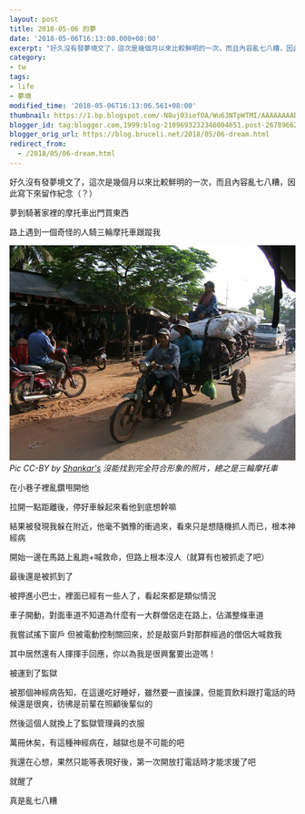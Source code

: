 ```yaml
---
layout: post
title: 2018-05-06 的夢
date: '2018-05-06T16:13:00.000+08:00'
excerpt: "好久沒有發夢境文了，這次是幾個月以來比較鮮明的一次，而且內容亂七八糟，因此寫下來留作紀念（？） 夢到騎著家裡的摩托車出門買東西 路上遇到一個奇怪的人騎三輪摩托車跟蹤我..."
category:
- tw
tags:
- life
- 夢境
modified_time: '2018-05-06T16:13:06.561+08:00'
thumbnail: https://1.bp.blogspot.com/-N8uj03iefOA/Wu63NTpWTMI/AAAAAAAAD6w/RWz4CLshkisIJvJ6IyQXdxa51GDpDLPkgCLcBGAs/s72-c/7288083168_0c305efb71_k.jpg
blogger_id: tag:blogger.com,1999:blog-2109693232346004651.post-2678966236687919337
blogger_orig_url: https://blog.bruceli.net/2018/05/06-dream.html
redirect_from:
  - /2018/05/06-dream.html
---
```


好久沒有發夢境文了，這次是幾個月以來比較鮮明的一次，而且內容亂七八糟，因此寫下來留作紀念（？）

夢到騎著家裡的摩托車出門買東西

路上遇到一個奇怪的人騎三輪摩托車跟蹤我

![Pic CC-BY by Shankar's](/images/posts/2018-05-06-06-7288083168_0c305efb71_k.jpg)
*Pic CC-BY by [Shankar's](https://flic.kr/p/c72kdm) 沒能找到完全符合形象的照片，總之是三輪摩托車*

在小巷子裡亂鑽甩開他

拉開一點距離後，停好車躲起來看他到底想幹嘛

結果被發現我躲在附近，他毫不猶豫的衝過來，看來只是想隨機抓人而已，根本神經病

開始一邊在馬路上亂跑+喊救命，但路上根本沒人（就算有也被抓走了吧）

最後還是被抓到了

被押進小巴士，裡面已經有一些人了，看起來都是類似情況

車子開動，對面車道不知道為什麼有一大群僧侶走在路上，佔滿整條車道

我嘗試搖下窗戶 但被電動控制關回來，於是敲窗戶對那群經過的僧侶大喊救我

其中居然還有人揮揮手回應，你以為我是很興奮要出遊嗎！

被運到了監獄

被那個神經病告知，在這邊吃好睡好，雖然要一直操課，但能買飲料跟打電話的時候還是很爽，彷彿是前輩在照顧後輩似的

然後這個人就換上了監獄管理員的衣服

萬冊休矣，有這種神經病在，越獄也是不可能的吧

我還在心想，果然只能等表現好後，第一次開放打電話時才能求援了吧

就醒了

真是亂七八糟

